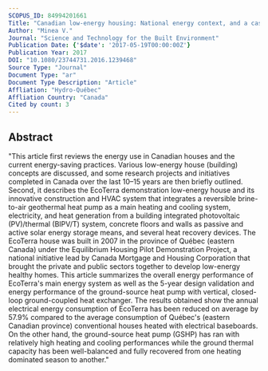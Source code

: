 ```yaml
---
SCOPUS_ID: 84994201661
Title: "Canadian low-energy housing: National energy context, and a case study of a demonstration house with focus on its ground-source heat pump"
Author: "Minea V."
Journal: "Science and Technology for the Built Environment"
Publication Date: {'$date': '2017-05-19T00:00:00Z'}
Publication Year: 2017
DOI: "10.1080/23744731.2016.1239468"
Source Type: "Journal"
Document Type: "ar"
Document Type Description: "Article"
Affliation: "Hydro-Québec"
Affliation Country: "Canada"
Cited by count: 3
---
```


## Abstract
"This article first reviews the energy use in Canadian houses and the current energy-saving practices. Various low-energy house (building) concepts are discussed, and some research projects and initiatives completed in Canada over the last 10–15 years are then briefly outlined. Second, it describes the EcoTerra demonstration low-energy house and its innovative construction and HVAC system that integrates a reversible brine-to-air geothermal heat pump as a main heating and cooling system, electricity, and heat generation from a building integrated photovoltaic (PV)/thermal (BIPV/T) system, concrete floors and walls as passive and active solar energy storage means, and several heat recovery devices. The EcoTerra house was built in 2007 in the province of Québec (eastern Canada) under the Equilibrium Housing Pilot Demonstration Project, a national initiative lead by Canada Mortgage and Housing Corporation that brought the private and public sectors together to develop low-energy healthy homes. This article summarizes the overall energy performance of EcoTerra's main energy system as well as the 5-year design validation and energy performance of the ground-source heat pump with vertical, closed-loop ground-coupled heat exchanger. The results obtained show the annual electrical energy consumption of EcoTerra has been reduced on average by 57.9% compared to the average consumption of Québec's (eastern Canadian province) conventional houses heated with electrical baseboards. On the other hand, the ground-source heat pump (GSHP) has ran with relatively high heating and cooling performances while the ground thermal capacity has been well-balanced and fully recovered from one heating dominated season to another."
